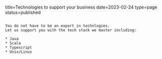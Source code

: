 title=Technologies to support your business
date=2023-02-24
type=page
status=published
~~~~~~

You do not have to be an expert in technlogies. 
Let us support you with the tech stack we master including: 

* Java
* Scala 
* Typescript
* Unix/Linux